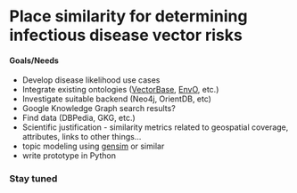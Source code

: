 # Place similarity for determining infectious disease vector risks

#### Goals/Needs

- Develop disease likelihood use cases
- Integrate existing ontologies ([VectorBase](https://www.vectorbase.org/), [EnvO](https://github.com/EnvironmentOntology/envo), etc.)
- Investigate suitable backend (Neo4j, OrientDB, etc)
- Google Knowledge Graph search results?
- Find data (DBPedia, GKG, etc.)
- Scientific justification - similarity metrics related to geospatial coverage, attributes, links to other things...
 - topic modeling using [gensim](https://pypi.python.org/pypi/gensim) or similar
- write prototype in Python

### Stay tuned
